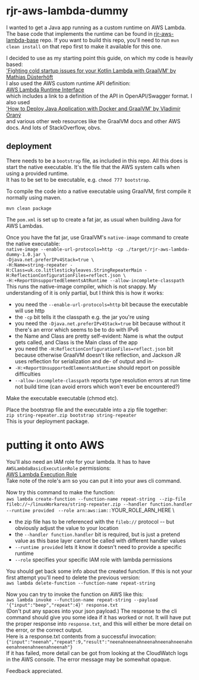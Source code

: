# rjr-aws-lambda-dummy
I wanted to get a Java app running as a custom runtime on AWS Lambda.  
The base code that implements the runtime can be found in [rjr-aws-lambda-base](https://github.com/annesadleir/rjr-aws-lambda-base) repo.
If you want to build this repo, you'll need to run `mvn clean install` on that repo first to make it available for this one.

I decided to use as my starting point this guide, on which my code is heavily based: \
['Fighting cold startup issues for your Kotlin Lambda with GraalVM' by Mathias Düsterhöft](https://medium.com/@mathiasdpunkt/fighting-cold-startup-issues-for-your-kotlin-lambda-with-graalvm-39d19b297730) \
I also used the AWS custom runtime API definition: \
[AWS Lambda Runtime Interface](https://docs.aws.amazon.com/lambda/latest/dg/runtimes-api.html) \
which includes a link to a definition of the API in OpenAPI/Swagger format.  I also used \
['How to Deploy Java Application with Docker and GraalVM' by Vladimír Oraný](https://medium.com/agorapulse-stories/how-to-deploy-java-application-with-docker-and-graalvm-464629d95dbd) \
and various other web resources like the GraalVM docs and other AWS docs.  And lots of StackOverflow, obvs. 

## deployment
 There needs to be a `bootstrap` file, as included in this repo.  All this does is start the native executable. 
 It's the file that the AWS system calls when using a provided runtime.  
 It has to be set to be executable, e.g. `chmod 777 bootstrap`.  
 
To compile the code into a native executable using GraalVM, first compile it normally using maven. 

`mvn clean package` 

The `pom.xml` is set up to create a fat jar, as usual when building Java for AWS Lambdas.

Once you have the fat jar, use GraalVM's `native-image` command to create the native executable: \
 `native-image --enable-url-protocols=http -cp ./target/rjr-aws-lambda-dummy-1.0.jar \`  
  `-Djava.net.preferIPv4Stack=true \`  
  `-H:Name=string-repeater -H:Class=uk.co.littlestickyleaves.StringRepeaterMain -H:ReflectionConfigurationFiles=reflect.json \`  
  `-H:+ReportUnsupportedElementsAtRuntime --allow-incomplete-classpath`  
  This runs the native-image compiler, which is not snappy.  My understanding of it is only partial, but I think this is how it works:
  * you need the `--enable-url-protocols=http` bit because the executable will use http
  * the `-cp` bit tells it the classpath e.g. the jar you're using
  * you need the `-Djava.net.preferIPv4Stack=true` bit because without it there's an error which seems to be to do with IPv6
  * the Name and Class are pretty self-evident: Name is what the output gets called, and Class is the Main class of the app
  * you need the `-H:ReflectionConfigurationFiles=reflect.json` bit because otherwise GraalVM doesn't like reflection,
  and Jackson JR uses reflection for serialization and de- of output and in-
  * `-H:+ReportUnsupportedElementsAtRuntime` should report on possible difficulties
  * `--allow-incomplete-classpath` reports type resolution errors at run time not build time (can avoid errors which won't ever be encountered?)
  
Make the executable executable (chmod etc).
  
Place the bootstrap file and the executable into a zip file together: \
`zip string-repeater.zip bootstrap string-repeater`  
This is your deployment package.

# putting it onto AWS

You'll also need an IAM role for your lambda.  It has to have `AWSLambdaBasicExecutionRole` permissions: \
[AWS Lambda Execution Role](https://docs.aws.amazon.com/lambda/latest/dg/lambda-intro-execution-role.html) \
Take note of the role's arn so you can put it into your aws cli command.

Now try this command to make the function: \
`aws lambda create-function --function-name repeat-string `
`--zip-file fileb://~/linuxWorkarea/string-repeater.zip --handler function.handler --runtime provided `
`--role arn:aws:iam::`YOUR_ROLE_ARN_HERE \
* the zip file has to be referenced with the `fileb://` protocol -- but obviously adjust the value to your location
* the `--handler function.handler` bit is required, but is just a pretend value as this base layer cannot be called with different handler values
* `--runtime provided` lets it know it doesn't need to provide a specific runtime
* `--role` specifies your specific IAM role with lambda permissions

You should get back some info about the created function. 
If this is not your first attempt you'll need to delete the previous version: \
`aws lambda delete-function --function-name repeat-string`

Now you can try to invoke the function on AWS like this: \
`aws lambda invoke --function-name repeat-string --payload '{"input":"beep","repeat":4}' response.txt`\
(Don't put any spaces into your json payload.)
The response to the cli command should give you some idea if it has worked or not. 
It will have put the proper response into `response.txt`, and this will either be more detail on the error, or the correct output.   
Here is a response.txt contents from a successful invocation: \
`{"input":"neenah","repeat":9,"result":"neenahneenahneenahneenahneenahneenahneenahneenahneenah"}` \
If it has failed, more detail can be got from looking at the CloudWatch logs in the AWS console.  The error message may be somewhat opaque.
 
Feedback appreciated.
